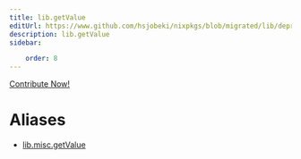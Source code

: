 ```yaml
---
title: lib.getValue
editUrl: https://www.github.com/hsjobeki/nixpkgs/blob/migrated/lib/deprecated.nix#L66C14
description: lib.getValue
sidebar:

    order: 8
---
```


<a href="https://www.github.com/hsjobeki/nixpkgs/blob/migrated/lib/deprecated.nix#L66C14">Contribute Now!</a>


# Aliases

- [lib.misc.getValue](/nix-doc-comments/reference/lib/misc/lib-misc-getvalue)


